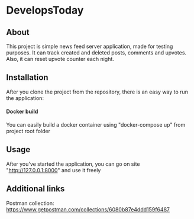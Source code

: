 # DevelopsToday
## About
This project is simple news feed server application, made for testing purposes.
It can track created and deleted posts, comments and upvotes.
Also, it can reset upvote counter each night.

## Installation
After you clone the project from the repository, there is an easy way to run the application:

#### Docker build
You can easily build a docker container using "docker-compose up" from project root folder


## Usage
After you've started the application, you can go on site "http://127.0.0.1:8000" and use it freely


## Additional links
Postman collection: https://www.getpostman.com/collections/6080b87e4ddd159f6487
